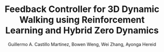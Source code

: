 ---
paperId: 13
author: Guillermo A. Castillo Martinez, Bowen Weng, Wei Zhang, Ayonga Hereid
publicationauthor: Castillo Martinez, G. A. et al.
title: Feedback Controller for 3D Dynamic Walking using Reinforcement Learning and Hybrid Zero Dynamics
pdf: --
poster: Poster_Guillermo_Castillo
alt: --
type: Poster
topic: Reinforcement Learning
subtopic: Applications
link: http://localhost:4000/papers/icml/2020/pdf/Poster_Guillermo_Castillo.pdf
conference: icml
year: 2020
tags: icml-2020
location: Virtual
---